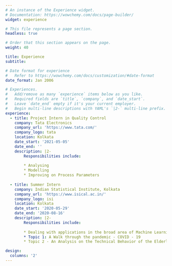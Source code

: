 ```yaml
---
# An instance of the Experience widget.
# Documentation: https://wowchemy.com/docs/page-builder/
widget: experience

# This file represents a page section.
headless: true

# Order that this section appears on the page.
weight: 40

title: Experience
subtitle:

# Date format for experience
#   Refer to https://wowchemy.com/docs/customization/#date-format
date_format: Jan 2006

# Experiences.
#   Add/remove as many `experience` items below as you like.
#   Required fields are `title`, `company`, and `date_start`.
#   Leave `date_end` empty if it's your current employer.
#   Begin multi-line descriptions with YAML's `|2-` multi-line prefix.
experience:
  - title: Project Intern in Quality Control
    company: Tata Electronics
    company_url: 'https://www.tata.com/'
    company_logo: tata
    location: Kolkata
    date_start: '2021-05-05'
    date_end: ''
    description: |2-
        Responsibilities include:
        
        * Analysing 
        * Modelling
        * Improving on Process Parameters
        
  - title: Summer Intern
    company: Indian Statistical Institute, Kolkata
    company_url: 'https://www.isical.ac.in/'
    company_logo: isi
    location: Kolkata
    date_start: '2020-05-29'
    date_end: '2020-08-16'
    description: |2-
        Responsibilities include:
        
        * Dealing with applications in the broad area of Machine Learning and Statistics 
        * Topic 1: A Walk through the pandemic - COVID - 19
        * Topic 2 - An Analysis on the Technical Behavior of the Elderly

design:
  columns: '2'
---
```

